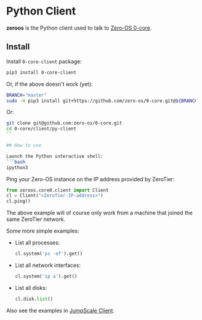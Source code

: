 # Python Client

**zeroos** is the Python client used to talk to [Zero-OS 0-core](https://github.com/zero-os/0-core).

## Install

Install `0-core-client` package:
```bash
pip3 install 0-core-client
```

Or, if the above doesn't work (yet):
```bash
BRANCH="master"
sudo -H pip3 install git+https://github.com/zero-os/0-core.git@${BRANCH}#subdirectory=client/py-client
```

Or:

```bash
git clone git@github.com:zero-os/0-core.git
cd 0-core/client/py-client
``

## How to use

Launch the Python interactive shell:
```bash
ipython3
```

Ping your Zero-OS instance on the IP address provided by ZeroTier:
```python
from zeroos.core0.client import Client
cl = Client("<ZeroTier-IP-address>")
cl.ping()
```

The above example will of course only work from a machine that joined the same ZeroTier network.

Some more simple examples:
- List all processes:
  ```python
  cl.system('ps -ef').get()
  ```

- List all network interfaces:
  ```python
  cl.system('ip a').get()
  ```

- List all disks:
  ```python
  cl.disk.list()
  ```

Also see the examples in [JumpScale Client](jumpscale.md).
